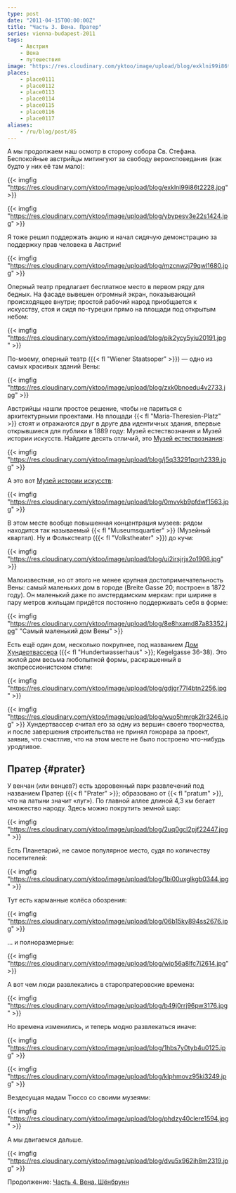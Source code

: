 ```yaml
---
type: post
date: "2011-04-15T00:00:00Z"
title: "Часть 3. Вена. Пратер"
series: vienna-budapest-2011
tags:
    - Австрия
    - Вена
    - путешествия
image: "https://res.cloudinary.com/yktoo/image/upload/blog/exklni99i86t2228.jpg"
places:
    - place0111
    - place0112
    - place0113
    - place0114
    - place0115
    - place0116
    - place0117
aliases:
    - /ru/blog/post/85
---
```


А мы продолжаем наш осмотр в сторону собора Св. Стефана. Беспокойные австрийцы митингуют за свободу вероисповедания (как будто у них её там мало):

{{< imgfig "https://res.cloudinary.com/yktoo/image/upload/blog/exklni99i86t2228.jpg" >}}

<!--more-->

{{< imgfig "https://res.cloudinary.com/yktoo/image/upload/blog/ybypesv3e22s1424.jpg" >}}

Я тоже решил поддержать акцию и начал сидячую демонстрацию за поддержку прав человека в Австрии!

{{< imgfig "https://res.cloudinary.com/yktoo/image/upload/blog/mzcnwzj79qwl1680.jpg" >}}

Оперный театр предлагает бесплатное место в первом ряду для бедных. На фасаде вывешен огромный экран, показывающий происходящее внутри; простой рабочий народ приобщается к искусству, стоя и сидя по-турецки прямо на площади под открытым небом:

{{< imgfig "https://res.cloudinary.com/yktoo/image/upload/blog/pik2ycy5yiu20191.jpg" >}}

По-моему, оперный театр ({{< fl "Wiener Staatsoper" >}}) — одно из самых красивых зданий Вены:

{{< imgfig "https://res.cloudinary.com/yktoo/image/upload/blog/zxk0bnoedu4v2733.jpg" >}}

Австрийцы нашли простое решение, чтобы не париться с архитектурными проектами. На площади {{< fl "Maria-Theresien-Platz" >}} стоят и отражаются друг в друге два идентичных здания, впервые открывшиеся для публики в 1889 году: Музей естествознания и Музей истории искусств. Найдите десять отличий, это [Музей естествознания](http://www.nhm-wien.ac.at/):

{{< imgfig "https://res.cloudinary.com/yktoo/image/upload/blog/j5q33291pqrh2339.jpg" >}}

А это вот [Музей истории искусств](http://www.khm.at/):

{{< imgfig "https://res.cloudinary.com/yktoo/image/upload/blog/0mvvkb9pfdwf1563.jpg" >}}

В этом месте вообще повышенная концентрация музеев: рядом находится так называемый {{< fl "Museumsquartier" >}} (Музейный квартал). Ну и Фолькстеатр ({{< fl "Volkstheater" >}}) до кучи:

{{< imgfig "https://res.cloudinary.com/yktoo/image/upload/blog/ui2irsjrjx2o1908.jpg" >}}

Малоизвестная, но от этого не менее крупная достопримечательность Вены: самый маленьких дом в городе (Breite Gasse 20; построен в 1872 году). Он маленький даже по амстердамским меркам: при ширине в пару метров жильцам придётся постоянно поддерживать себя в форме:

{{< imgfig "https://res.cloudinary.com/yktoo/image/upload/blog/8e8hxamd87a83352.jpg" "Самый маленький дом Вены" >}}

Есть ещё один дом, несколько покрупнее, под названием [Дом Хундертвассера](http://www.hundertwasserhaus.at/) ({{< fl "Hundertwasserhaus" >}}; Kegelgasse 36-38). Это жилой дом весьма любопытной формы, раскрашенный в экспрессионистском стиле:

{{< imgfig "https://res.cloudinary.com/yktoo/image/upload/blog/gdjgr77l4btn2256.jpg" >}}

{{< imgfig "https://res.cloudinary.com/yktoo/image/upload/blog/wuo5hmrgk2lr3246.jpg" >}}
Хундертвассер считал его за одну из вершин своего творчества, и после завершения строительства не принял гонорара за проект, заявив, что счастлив, что на этом месте не было построено что-нибудь уродливое.

## Пратер {#prater}

У венчан (или венцев?) есть здоровенный парк развлечений под названием Пратер ({{< fl "Prater" >}}; образовано от {{< fl "pratum" >}}, что на латыни значит «луг»). По главной аллее длиной 4,3 км бегает множество народу. Здесь можно покрутить земной шар:

{{< imgfig "https://res.cloudinary.com/yktoo/image/upload/blog/2uq0gcl2pjf22447.jpg" >}}

Есть Планетарий, не самое популярное место, судя по количеству посетителей:

{{< imgfig "https://res.cloudinary.com/yktoo/image/upload/blog/1bi00uxglkgb0344.jpg" >}}

Тут есть карманные колёса обозрения:

{{< imgfig "https://res.cloudinary.com/yktoo/image/upload/blog/06b15ky894ss2676.jpg" >}}

… и полноразмерные:

{{< imgfig "https://res.cloudinary.com/yktoo/image/upload/blog/wip56a8lfc7j2614.jpg" >}}

А вот чем люди развлекались в старопратеровские времена:

{{< imgfig "https://res.cloudinary.com/yktoo/image/upload/blog/b49j0rrj96pw3176.jpg" >}}

Но времена изменились, и теперь модно развлекаться иначе:

{{< imgfig "https://res.cloudinary.com/yktoo/image/upload/blog/1hbs7y0tyb4u0125.jpg" >}}

{{< imgfig "https://res.cloudinary.com/yktoo/image/upload/blog/klphmovz95ki3249.jpg" >}}

Вездесущая мадам Тюссо со своими музеями:

{{< imgfig "https://res.cloudinary.com/yktoo/image/upload/blog/phdzy40clere1594.jpg" >}}

А мы двигаемся дальше.

{{< imgfig "https://res.cloudinary.com/yktoo/image/upload/blog/dvu5x962ih8m2319.jpg" >}}

Продолжение: [Часть 4. Вена. Шёнбрунн](0086)
